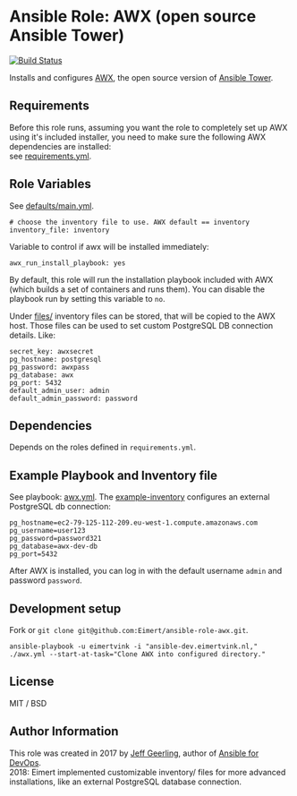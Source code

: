 # Ansible Role: AWX (open source Ansible Tower)

[![Build Status](https://travis-ci.org/Eimert/ansible-role-awx.svg?branch=master)](https://travis-ci.org/Eimert/ansible-role-awx)

Installs and configures [AWX](https://github.com/ansible/awx), the open source version of [Ansible Tower](https://www.ansible.com/tower).

## Requirements

Before this role runs, assuming you want the role to completely set up AWX using it's included installer, you need to make sure the following AWX dependencies are installed:<br>
see [requirements.yml](requirements.yml).

## Role Variables

See [defaults/main.yml](defaults/main.yml).
```
# choose the inventory file to use. AWX default == inventory
inventory_file: inventory
```
Variable to control if awx will be installed immediately:
```
awx_run_install_playbook: yes
```
By default, this role will run the installation playbook included with AWX (which builds a set of containers and runs them). You can disable the playbook run by setting this variable to `no`.

Under [files/](files/) inventory files can be stored, that will be copied to the AWX host. Those files can be used to set custom PostgreSQL DB connection details. Like:
```
secret_key: awxsecret
pg_hostname: postgresql
pg_password: awxpass
pg_database: awx
pg_port: 5432
default_admin_user: admin
default_admin_password: password
```

## Dependencies

Depends on the roles defined in `requirements.yml`.

## Example Playbook and Inventory file

See playbook: [awx.yml](awx.yml). The [example-inventory](files/example-inventory) configures an external PostgreSQL db connection:
```
pg_hostname=ec2-79-125-112-209.eu-west-1.compute.amazonaws.com
pg_username=user123
pg_password=password321
pg_database=awx-dev-db
pg_port=5432
```

After AWX is installed, you can log in with the default username `admin` and password `password`.

## Development setup

Fork or `git clone git@github.com:Eimert/ansible-role-awx.git`.

    ansible-playbook -u eimertvink -i "ansible-dev.eimertvink.nl," ./awx.yml --start-at-task="Clone AWX into configured directory."


## License

MIT / BSD

## Author Information

This role was created in 2017 by [Jeff Geerling](https://www.jeffgeerling.com/), author of [Ansible for DevOps](https://www.ansiblefordevops.com/). <br>
2018: Eimert implemented customizable inventory/ files for more advanced installations, like an external PostgreSQL database connection.

